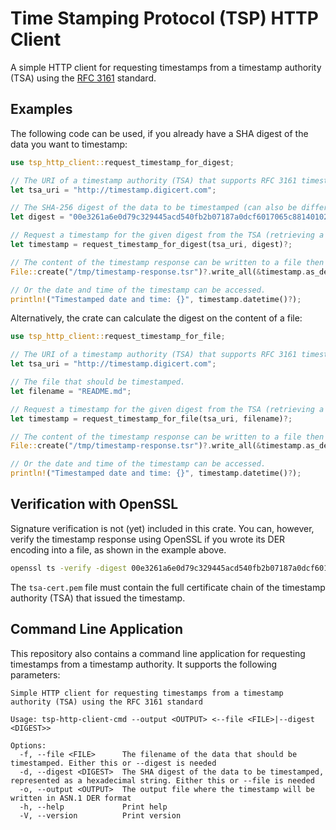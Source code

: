 # Time Stamping Protocol (TSP) HTTP Client

A simple HTTP client for requesting timestamps from a timestamp authority (TSA) using the [RFC 3161](https://www.rfc-editor.org/rfc/rfc3161.html) standard.

## Examples

The following code can be used, if you already have a SHA digest of the data you want to timestamp:

```rust
use tsp_http_client::request_timestamp_for_digest;

// The URI of a timestamp authority (TSA) that supports RFC 3161 timestamps.
let tsa_uri = "http://timestamp.digicert.com";

// The SHA-256 digest of the data to be timestamped (can also be different SHA lengths like SHA-512).
let digest = "00e3261a6e0d79c329445acd540fb2b07187a0dcf6017065c8814010283ac67f";

// Request a timestamp for the given digest from the TSA (retrieving a TimeStampResponse object).
let timestamp = request_timestamp_for_digest(tsa_uri, digest)?;

// The content of the timestamp response can be written to a file then for example.
File::create("/tmp/timestamp-response.tsr")?.write_all(&timestamp.as_der_encoded())?;

// Or the date and time of the timestamp can be accessed.
println!("Timestamped date and time: {}", timestamp.datetime()?);
```

Alternatively, the crate can calculate the digest on the content of a file:

```rust
use tsp_http_client::request_timestamp_for_file;

// The URI of a timestamp authority (TSA) that supports RFC 3161 timestamps.
let tsa_uri = "http://timestamp.digicert.com";

// The file that should be timestamped.
let filename = "README.md";

// Request a timestamp for the given digest from the TSA (retrieving a TimeStampResponse object).
let timestamp = request_timestamp_for_file(tsa_uri, filename)?;

// The content of the timestamp response can be written to a file then for example.
File::create("/tmp/timestamp-response.tsr")?.write_all(&timestamp.as_der_encoded())?;

// Or the date and time of the timestamp can be accessed.
println!("Timestamped date and time: {}", timestamp.datetime()?);
```

## Verification with OpenSSL
Signature verification is not (yet) included in this crate. You can, however, verify the timestamp response using
OpenSSL if you wrote its DER encoding into a file, as shown in the example above.

```bash
openssl ts -verify -digest 00e3261a6e0d79c329445acd540fb2b07187a0dcf6017065c8814010283ac67f -in timestamp-response.tsr -CAfile tsa-cert.pem
```
The `tsa-cert.pem` file must contain the full certificate chain of the timestamp authority (TSA) that issued the
timestamp.

## Command Line Application

This repository also contains a command line application for requesting timestamps from a timestamp authority. It supports the following parameters:

```
Simple HTTP client for requesting timestamps from a timestamp authority (TSA) using the RFC 3161 standard

Usage: tsp-http-client-cmd --output <OUTPUT> <--file <FILE>|--digest <DIGEST>>

Options:
  -f, --file <FILE>      The filename of the data that should be timestamped. Either this or --digest is needed
  -d, --digest <DIGEST>  The SHA digest of the data to be timestamped, represented as a hexadecimal string. Either this or --file is needed
  -o, --output <OUTPUT>  The output file where the timestamp will be written in ASN.1 DER format
  -h, --help             Print help
  -V, --version          Print version
